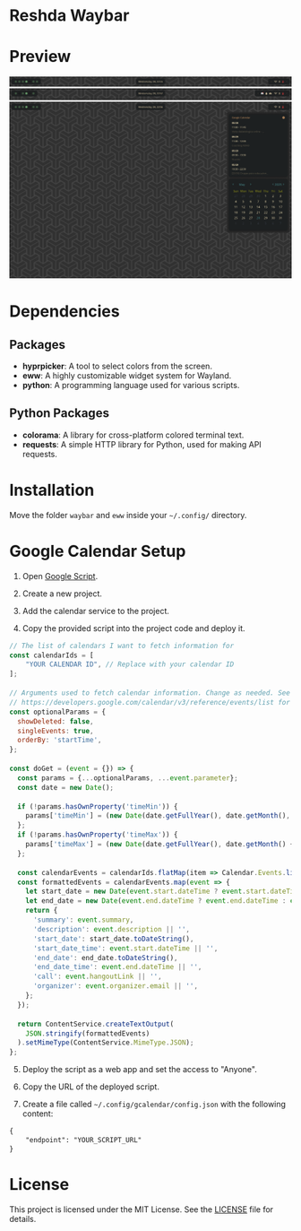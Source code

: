 # Reshda Waybar

# Preview
![Preview](./assets/bar_closed.png)
![Preview](./assets/bar_open.png)
![Preview](./assets/eww_open.png)
# Dependencies

## Packages
- **hyprpicker**: A tool to select colors from the screen.
- **eww**: A highly customizable widget system for Wayland.
- **python**: A programming language used for various scripts.

## Python Packages
- **colorama**: A library for cross-platform colored terminal text.
- **requests**: A simple HTTP library for Python, used for making API requests.

# Installation
Move the folder `waybar` and `eww` inside your `~/.config/` directory.

# Google Calendar Setup

1. Open [Google Script](https://script.google.com/home/projects).

2. Create a new project.

3. Add the calendar service to the project.

4. Copy the provided script into the project code and deploy it.

```javascript
// The list of calendars I want to fetch information for
const calendarIds = [
    "YOUR CALENDAR ID", // Replace with your calendar ID
];

// Arguments used to fetch calendar information. Change as needed. See
// https://developers.google.com/calendar/v3/reference/events/list for more info
const optionalParams = {
  showDeleted: false,
  singleEvents: true,
  orderBy: 'startTime',
};

const doGet = (event = {}) => {
  const params = {...optionalParams, ...event.parameter};
  const date = new Date();

  if (!params.hasOwnProperty('timeMin')) {
    params['timeMin'] = (new Date(date.getFullYear(), date.getMonth(), 1)).toISOString();
  };
  if (!params.hasOwnProperty('timeMax')) {
    params['timeMax'] = (new Date(date.getFullYear(), date.getMonth() + 1, 0)).toISOString();
  };

  const calendarEvents = calendarIds.flatMap(item => Calendar.Events.list(item, params).items);
  const formattedEvents = calendarEvents.map(event => {
    let start_date = new Date(event.start.dateTime ? event.start.dateTime : event.start.date);
    let end_date = new Date(event.end.dateTime ? event.end.dateTime : event.end.date);
    return {
      'summary': event.summary,
      'description': event.description || '',
      'start_date': start_date.toDateString(),
      'start_date_time': event.start.dateTime || '',
      'end_date': end_date.toDateString(),
      'end_date_time': event.end.dateTime || '',
      'call': event.hangoutLink || '',
      'organizer': event.organizer.email || '',
    };
  });

  return ContentService.createTextOutput(
    JSON.stringify(formattedEvents)
  ).setMimeType(ContentService.MimeType.JSON);
};

```

5. Deploy the script as a web app and set the access to "Anyone".

6. Copy the URL of the deployed script.

7. Create a file called `~/.config/gcalendar/config.json` with the following content:

```jsonc
{
    "endpoint": "YOUR_SCRIPT_URL"
}
```

# License
This project is licensed under the MIT License. See the [LICENSE](./LICENSE) file for details.
